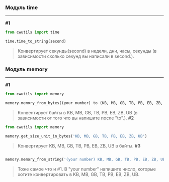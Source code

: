 ### Модуль time
*** 
**#1**
```python
from cwutils import time

time.time_to_string(second)
```
> Конвертирует секунды(second) в недели, дни, часы, секунды (в зависимости сколько секунд вы написали в second.). 
### Модуль memory
***
**#1**
```python
from cwutils import memory

memory.memory_from_bytes((your number) to (KB, MB, GB, TB, PB, EB, ZB, UB)
```
> Конвентирует байты в KB, MB, GB, TB, PB, EB, ZB, UB (в зависимости от того что вы напишите после "to".).
**#2**
```python
from cwutils import memory

memory.get_size_unit_in_bytes('KB, MB, GB, TB, PB, EB, ZB, UB')
```
> Конвертирует KB, MB, GB, TB, PB, EB, ZB, UB в байты. 
**#3**
```python from cwutils import memory

memory.memory_from_string('(your number) KB, MB, GB, TB, PB, EB, ZB, UB')
```
> Тоже самое что и #1. В "your number" напишите число, которые хотите конвертировать в KB, MB, GB, TB, PB, EB, ZB, UB.
